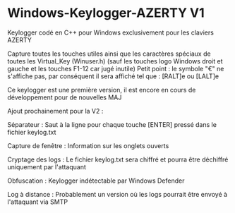 # Windows-Keylogger-AZERTY V1
Keylogger codé en C++ pour Windows exclusivement pour les claviers AZERTY

Capture toutes les touches utiles ainsi que les caractères spéciaux de toutes les Virtual_Key (Winuser.h) (sauf les touches logo Windows droit et gauche et les touches F1-12 car jugé inutile)
Petit point : le symbole "€" ne s'affiche pas, par conséquent il sera affiché tel que : [RALT]e ou [LALT]e

Ce keylogger est une première version, il est encore en cours de développement pour de nouvelles MAJ





Ajout prochainement pour la V2 :



Séparateur : Saut à la ligne pour chaque touche [ENTER] pressé dans le fichier keylog.txt

Capture de fenêtre : Information sur les onglets ouverts

Cryptage des logs : Le fichier keylog.txt sera chiffré et pourra être déchiffré uniquement par l'attaquant

Obfuscation : Keylogger indétectable par Windows Defender

Log à distance : Probablement un version où les logs pourrait être envoyé à l'attaquant via SMTP

